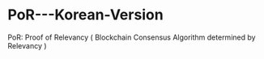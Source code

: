 # PoR---Korean-Version
PoR: Proof of Relevancy ( Blockchain Consensus Algorithm determined by Relevancy )
